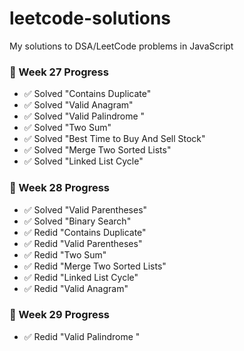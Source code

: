 # leetcode-solutions
My solutions to DSA/LeetCode problems in JavaScript

### 🚀 Week 27 Progress
- ✅ Solved "Contains Duplicate"
- ✅ Solved "Valid Anagram"
- ✅ Solved "Valid Palindrome "
- ✅ Solved "Two Sum"
- ✅ Solved "Best Time to Buy And Sell Stock"
- ✅ Solved "Merge Two Sorted Lists"
- ✅ Solved "Linked List Cycle"

### 🚀 Week 28 Progress
- ✅ Solved "Valid Parentheses"
- ✅ Solved "Binary Search"
- ✅ Redid "Contains Duplicate"
- ✅ Redid "Valid Parentheses"
- ✅ Redid "Two Sum"
- ✅ Redid "Merge Two Sorted Lists"
- ✅ Redid "Linked List Cycle"
- ✅ Redid "Valid Anagram"


### 🚀 Week 29 Progress
- ✅ Redid "Valid Palindrome "
